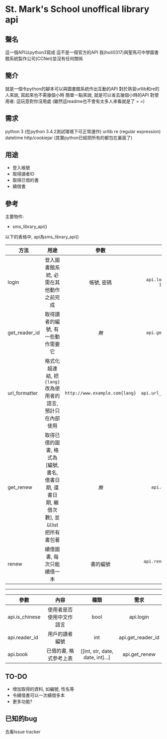# St. Mark's School unoffical library api

## 聲名
這一個API以python3寫成
這不是一個官方的API
我(holi0317)與聖馬可中學圖書館系統製作公司(CCNet)並沒有任何關係

## 簡介
就是一個令python的腳本可以與圖書館系統作出互動的API
對於熟習urllib和re的人來說, 寫起來也不需幾個小時
簡單一點來說, 就是可以省去幾個小時的API
對使用者: 這玩意對你沒用處
(雖然這readme也不會有太多人來看就是了 = =)

## 需求
python 3 (在python 3.4.2測試環境下可正常運作)
urllib
re (regular expression)
datetime
http/cookiejar
(其實python已經把所有的都包在裏面了)

## 用途
 - 登入帳號
 - 取得讀者ID
 - 取得已借的書
 - 續借書

## 參考
主要物件:
 - sms\_library\_api()

以下的表格中, api為sms\_library\_api()

| 方法 | 用途 | 參數 | 例子 |
| ----- |:----:|:----:|:----:|
| login | 登入圖書館系統, 必需在其他動作之前完成 | 帳號, 密碼 | `api.login(sms00000, 12345678)` |
| get\_reader\_id | 取得讀者的編號, 有一些動作需要它 | *無* | `api.get_reader_id()` |
| url\_formatter | 格式化超連結, 把`{lang}`改為使用者的語言, 預計只在內部使用 | `http://www.example.com{lang}` | `api.url_formatter(LINK)` |
| get\_renew | 取得已借的圖書, 格式為[編號, 書名, 借書日期, 還書日期, 繼借次數], 並以list把所有書包著 | *無* | `api.get_renew()` |
| renew | 續借圖書, 每次只能續借一本 | 書的編號 | `api.renew(api.book[0][0])` |

* * *
| 參數 | 內容 | 種類 | 需求 |
| ---- |:------:|:-------:|:-------:|
| api.is\_chinese | 使用者是否使用中文作語言 | bool | api.login |
| api.reader\_id | 用戶的讀者編號 | int | api.get\_reader\_id |
| api.book | 已借的書, 格式參考上表 | [[int, str, date, date, int]...] | api.get\_renew |

## TO-DO
 - 增加取得的資料, 如編號, 性名等
 - 令續借書可以一次續借多本
 - 更多功能?

## 已知的bug
去看Issue tracker


